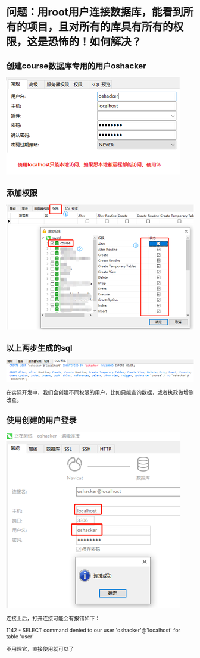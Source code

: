# 问题：用root用户连接数据库，能看到所有的项目，且对所有的库具有所有的权限，这是恐怖的！如何解决？

## 创建course数据库专用的用户oshacker

![](images/1.jpg)

## 添加权限

![](images/2.jpg)

## 以上两步生成的sql

![](images/3.jpg)

在实际开发中，我们会创建不同权限的用户，比如只能查询数据，或者执政做增删改查。

## 使用创建的用户登录

![](images/4.jpg)

连接上后，打开连接可能会有报错如下：

1142 - SELECT command denied to our user 'oshacker'@'localhost' for table 'user'

不用理它，直接使用就可以了

